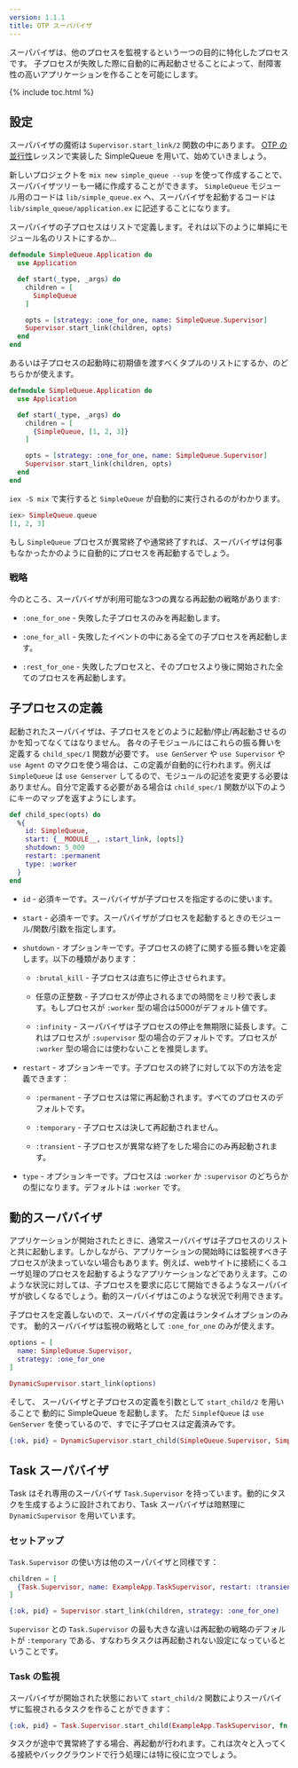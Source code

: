 ```yaml
---
version: 1.1.1
title: OTP スーパバイザ
---
```


スーパバイザは、他のプロセスを監視するという一つの目的に特化したプロセスです。
子プロセスが失敗した際に自動的に再起動させることによって、耐障害性の高いアプリケーションを作ることを可能にします。

{% include toc.html %}

## 設定

スーパバイザの魔術は `Supervisor.start_link/2` 関数の中にあります。
[OTP の並行性](../../advanced/otp-concurrency)レッスンで実装した SimpleQueue を用いて、始めていきましょう。

新しいプロジェクトを `mix new simple_queue --sup` を使って作成することで、スーパバイザツリーも一緒に作成することができます。
`SimpleQueue` モジュール用のコードは `lib/simple_queue.ex` へ、スーパバイザを起動するコードは `lib/simple_queue/application.ex` に記述することになります。

スーパバイザの子プロセスはリストで定義します。それは以下のように単純にモジュール名のリストにするか…

```elixir
defmodule SimpleQueue.Application do
  use Application

  def start(_type, _args) do
    children = [
      SimpleQueue
    ]

    opts = [strategy: :one_for_one, name: SimpleQueue.Supervisor]
    Supervisor.start_link(children, opts)
  end
end
```

あるいは子プロセスの起動時に初期値を渡すべくタプルのリストにするか、のどちらかが使えます。

```elixir
defmodule SimpleQueue.Application do
  use Application

  def start(_type, _args) do
    children = [
      {SimpleQueue, [1, 2, 3]}
    ]

    opts = [strategy: :one_for_one, name: SimpleQueue.Supervisor]
    Supervisor.start_link(children, opts)
  end
end
```

`iex -S mix` で実行すると `SimpleQueue` が自動的に実行されるのがわかります。

```elixir
iex> SimpleQueue.queue
[1, 2, 3]
```

もし `SimpleQueue` プロセスが異常終了や通常終了すれば、スーパバイザは何事もなかったかのように自動的にプロセスを再起動するでしょう。

### 戦略


今のところ、スーパバイザが利用可能な3つの異なる再起動の戦略があります:

+ `:one_for_one` - 失敗した子プロセスのみを再起動します。

+ `:one_for_all` - 失敗したイベントの中にある全ての子プロセスを再起動します。

+ `:rest_for_one` - 失敗したプロセスと、そのプロセスより後に開始された全てのプロセスを再起動します。

## 子プロセスの定義

起動されたスーパバイザは、子プロセスをどのように起動/停止/再起動させるのかを知ってなくてはなりません。
各々の子モジュールにはこれらの振る舞いを定義する `child_spec/1` 関数が必要です。
`use GenServer` や `use Supervisor` や `use Agent` のマクロを使う場合は、この定義が自動的に行われます。例えば `SimpleQueue` は `use Genserver` してるので、モジュールの記述を変更する必要はありません。自分で定義する必要がある場合は  `child_spec/1` 関数が以下のようにキーのマップを返すようにします。

```elixir
def child_spec(opts) do
  %{
    id: SimpleQueue,
    start: {__MODULE__, :start_link, [opts]}
    shutdown: 5_000
    restart: :permanent
    type: :worker
  }
end
```

+ `id` - 必須キーです。スーパバイザが子プロセスを指定するのに使います。

+ `start` - 必須キーです。スーパバイザがプロセスを起動するときのモジュール/関数/引数を指定します。

+ `shutdown` - オプションキーです。子プロセスの終了に関する振る舞いを定義します。以下の種類があります：

  + `:brutal_kill` - 子プロセスは直ちに停止させられます。

  + 任意の正整数 - 子プロセスが停止されるまでの時間をミリ秒で表します。もしプロセスが `:worker` 型の場合は5000がデフォルト値です。

  + `:infinity` - スーパバイザは子プロセスの停止を無期限に延長します。これはプロセスが `:supervisor` 型の場合のデフォルトです。プロセスが `:worker` 型の場合には使わないことを推奨します。

+ `restart` - オプションキーです。子プロセスの終了に対して以下の方法を定義できます：

  + `:permanent` - 子プロセスは常に再起動されます。すべてのプロセスのデフォルトです。

  + `:temporary` - 子プロセスは決して再起動されません。

  + `:transient` - 子プロセスが異常な終了をした場合にのみ再起動されます。

+ `type` - オプションキーです。プロセスは `:worker` か `:supervisor` のどちらかの型になります。デフォルトは `:worker` です。

## 動的スーパバイザ
アプリケーションが開始されたときに、通常スーパバイザは子プロセスのリストと共に起動します。しかしながら、アプリケーションの開始時には監視すべき子プロセスが決まっていない場合もあります。例えば、webサイトに接続にくるユーザ処理のプロセスを起動するようなアプリケーションなどでありえます。このような状況に対しては、子プロセスを要求に応じて開始できるようなスーパバイザが欲しくなるでしょう。動的スーパバイザはこのような状況で利用できます。

子プロセスを定義しないので、スーパバイザの定義はランタイムオプションのみです。
動的スーパバイザは監視の戦略として `:one_for_one` のみが使えます。

```elixir
options = [
  name: SimpleQueue.Supervisor,
  strategy: :one_for_one
]

DynamicSupervisor.start_link(options)
```

そして、
スーパバイザと子プロセスの定義を引数として `start_child/2` を用いることで
動的に SimpleQueue を起動します。
ただ `SimplefQueue` は `use GenServer` を使っているので、すでに子プロセスは定義済みです。

```elixir
{:ok, pid} = DynamicSupervisor.start_child(SimpleQueue.Supervisor, SimpleQueue)
```

## Task スーパバイザ

Task はそれ専用のスーパバイザ `Task.Supervisor` を持っています。動的にタスクを生成するように設計されており、Task スーパバイザは暗黙理に `DynamicSupervisor` を用いています。

### セットアップ

`Task.Supervisor` の使い方は他のスーパバイザと同様です：

```elixir
children = [
  {Task.Supervisor, name: ExampleApp.TaskSupervisor, restart: :transient}
]

{:ok, pid} = Supervisor.start_link(children, strategy: :one_for_one)
```

`Supervisor` との `Task.Supervisor` の最も大きな違いは再起動の戦略のデフォルトが `:temporary` である、すなわちタスクは再起動されない設定になっているということです。

### Task の監視

スーパバイザが開始された状態において `start_child/2` 関数によりスーパバイザに監視されるタスクを作ることができます：

```elixir
{:ok, pid} = Task.Supervisor.start_child(ExampleApp.TaskSupervisor, fn -> background_work end)
```

タスクが途中で異常終了する場合、再起動が行われます。これは次々と入ってくる接続やバックグラウンドで行う処理には特に役に立つでしょう。

